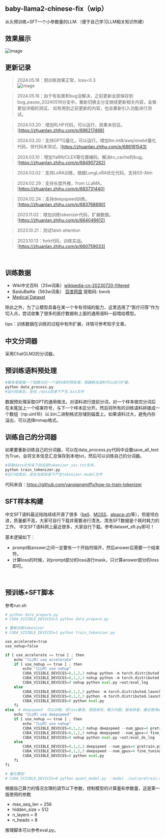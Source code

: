 ## baby-llama2-chinese-fix（wip）
从头预训练+SFT一个小参数量的LLM.（便于自己学习LLM相关知识所建）


## 效果展示
![image](https://github.com/akaihaoshuai/baby-llama2-chinese_cybertron/blob/main/doc/img/dialogue.png)

## 更新记录
>2024.05.18：预训练效果正常，loss<0.3
><br />
>![image](https://github.com/akaihaoshuai/baby-llama2-chinese_cybertron/blob/main/doc/img/pretrain_loss.png)

>2024.05.16：由于有些累积bug没解决，之前更新全部保存到bug_pause_20240516分支中。重新切换主分支继续更新相关内容，会做更加详细的测试。
如有用到之前更新的内容，也会重新引入功能进行测试。

>2024.03.20：增加RLHF代码，可以运行，效果未验证。[https://zhuanlan.zhihu.com/p/686217468]

>2024.03.20：支持GPTQ量化，可以运行。增加llm.int8/awq/onebit量化代码，但代码未测试，[https://zhuanlan.zhihu.com/p/686161543]

>2024.03.10：增加YaRN/CLEX等位置编码，解决kv_cache的bug。[https://zhuanlan.zhihu.com/p/684907262]

>2024.03.02：支持LoRA训练，根据LongLoRA优化代码，支持SS-Attn

>2024.02.29：支持长度外推，from LLaMA。 [https://zhuanlan.zhihu.com/p/683731440]

>2024.02.24：支持deepspeed训练。[https://zhuanlan.zhihu.com/p/683768690]

>2023.11.02：增加训练tokenizer代码，扩展数据。[https://zhuanlan.zhihu.com/p/664046612]

>2023.10.21：测试falsh attention

>2023.10.13：fork代码，训练实战。[https://zhuanlan.zhihu.com/p/660759033]

<br />



## 训练数据
- Wiki中文百科（25w词条）[wikipedia-cn-20230720-filtered](https://huggingface.co/datasets/pleisto/wikipedia-cn-20230720-filtered)
- BaiduBaiKe（563w词条）
[百度网盘](https://pan.baidu.com/s/1jIpCHnWLTNYabftavo3DVw?pwd=bwvb)
 提取码: bwvb
- [Medical Dataset](https://huggingface.co/datasets/shibing624/medical/tree/main)

除此之外，为了让模型具备在某一个专有领域的能力，这里选用了“医疗问答”作为切入点，尝试收集了很多的医疗数据和上面的通用语料一起喂给模型。

tips：训练数据在训练的过程中有所扩展，详情可参考知乎文章。

## 中文分词器

采用ChatGLM2的分词器。

## 预训练语料预处理
```python
#脚本里面每一个函数对应一个语料库的预处理，搭建新加语料可以自行扩展。
python data_process.py
#运行结束后，会在./data目录下产生.bin文件
```
数据预处理采取GPT的通用做法，对语料进行提前分词，对一个样本做完分词后在末尾加上一个结束符号，与下一个样本区分开。然后将所有的训练语料拼接成一个数组（np.uint16）以.bin二进制格式存储到磁盘上。如果语料过大，避免内存溢出，可以选择mmap格式。

## 训练自己的分词器
如果要重新训练自己的分词器，可以在data_process.py代码中设置save_all_text为True，会将文本信息汇总保存到本地txt，然后可以训练自己的分词器。
```python
#获取data文件夹下的全部tokenizer_xxx.txt文件。
python train_tokenizer.py
#运行结束后，会在当前目录下产生tokenizer.model文件
```

代码来自：https://github.com/yanqiangmiffy/how-to-train-tokenizer

## SFT样本构建
中文SFT语料最近陆陆续续开源了很多（[bell](https://huggingface.co/datasets/BelleGroup/train_1M_CN)、[MOSS](https://github.com/OpenLMLab/MOSS/tree/main/SFT_data)、[alpaca-zh](https://huggingface.co/datasets/shibing624/alpaca-zh)等），但是坦白讲，质量都不高，大家可自行下载并需要进行清洗，清洗SFT数据是个耗时耗力的工作。
中文SFT语料网上最近很多，大家自行下载。参考dataset_sft.py即可！

基本逻辑如下：
- prompt和answer之间一定要有一个开始符隔开，然后answer后需要一个结束符。
- 计算loss的时候，对prompt部分的loss进行mask，只计算answer部分的loss即可。

<br />

## 预训练+SFT脚本
参考run.sh

```python
# python data_prepare.py
# CUDA_VISIBLE_DEVICES=1 python data_prepare.py

# 重新训练tokenizer
# CUDA_VISIBLE_DEVICES=1 python train_tokenizer.py

use_accelerate=true
use_nohup=false

if [ use_accelerate == true ] ; then
    echo "[LLM] use accelerate"
    if [ use_nohup == true ] ; then
        echo "[LLM] use nohup"
        CUDA_VISIBLE_DEVICES=0,1,2,3 nohup python -m torch.distributed.launch --nproc_per_node=8 --use_env pretrain.py >out/pretrain_1_log
        CUDA_VISIBLE_DEVICES=0,1,2,3 nohup python -m torch.distributed.launch --nproc_per_node=8 --use_env fine_tuning.py >out/fine_tuning_log
        CUDA_VISIBLE_DEVICES=0 nohup python eval.py >out/eval_log
    else
        CUDA_VISIBLE_DEVICES=0,1,2,3 python -m torch.distributed.launch --nproc_per_node=4 --use_env pretrain.py
        CUDA_VISIBLE_DEVICES=0,1,2,3 python -m torch.distributed.launch --nproc_per_node=4 --use_env fine_tuning.py
        CUDA_VISIBLE_DEVICES=0 python eval.py
    fi
else  # deepspeed  可以训练，但loss暴涨，原因未知，精力问题，暂未排查，建议使用accelerator训练
    echo "[LLM] use deepspeed"
    if [ use_nohup == true ] ; then
        echo "[LLM] use nohup"
        CUDA_VISIBLE_DEVICES=0,1,2,3 nohup deepspeed --num_gpus=4 pretrain.py  --use_deepspeed True >out/pretrain_ds_log
        CUDA_VISIBLE_DEVICES=0,1,2,3 nohup deepspeed --num_gpus=4 fine_tuning.py  --use_deepspeed True >out/fine_tuning_ds_log
        CUDA_VISIBLE_DEVICES=0 nohup python eval.py >out/eval_ds_log
    else
        CUDA_VISIBLE_DEVICES=0,1,2,3 deepspeed --num_gpus=4 pretrain.py --use_deepspeed True
        CUDA_VISIBLE_DEVICES=0,1,2,3 deepspeed --num_gpus=4 fine_tuning.py --use_deepspeed True
        CUDA_VISIBLE_DEVICES=0 python eval.py
    fi
fi

# 量化模型
# CUDA_VISIBLE_DEVICES=0 python quant_model.py --model ./out/pretrain.ckpt --dataset wikitext2 --wbits 4

```


根据自己算力的情况合理的调节以下参数，控制模型的计算量和参数量，这是第一版使用的参数
- max_seq_len = 256
- hidden_size = 512
- n_layers = 8
- n_heads = 8

推理脚本可以参考eval.py。
